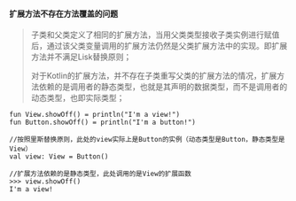 #### 扩展方法不存在方法覆盖的问题

> 子类和父类定义了相同的扩展方法，当用父类类型接收子类实例进行赋值后，通过该父类变量调用的扩展方法仍然是父类扩展方法中的实现。即扩展方法并不满足Lisk替换原则；
>
> 对于Kotlin的扩展方法，并不存在子类重写父类的扩展方法的情况，扩展方法依赖的是调用者的静态类型，也就是其声明的数据类型，而不是调用者的动态类型，也即实际类型；

```
fun View.showOff() = println("I'm a view!")
fun Button.showOff() = println("I'm a button!")

//按照里斯替换原则，此处的view实际上是Button的实例（动态类型是Button，静态类型是View）
val view: View = Button()

//扩展方法依赖的是静态类型，此处调用的是View的扩展函数
>>> view.showOff()
I'm a view!
```



